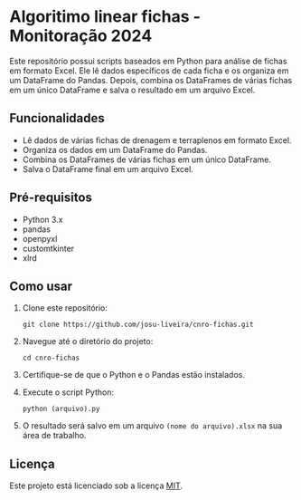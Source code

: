 # Algoritimo linear fichas - Monitoração 2024

Este repositório possui scripts baseados em Python para análise de fichas em formato Excel. Ele lê dados específicos de cada ficha e os organiza em um DataFrame do Pandas. Depois, combina os DataFrames de várias fichas em um único DataFrame e salva o resultado em um arquivo Excel.

## Funcionalidades

- Lê dados de várias fichas de drenagem e terraplenos em formato Excel.
- Organiza os dados em um DataFrame do Pandas.
- Combina os DataFrames de várias fichas em um único DataFrame.
- Salva o DataFrame final em um arquivo Excel.

## Pré-requisitos

- Python 3.x
- pandas
- openpyxl
- customtkinter
- xlrd

## Como usar

1. Clone este repositório:

    ```
    git clone https://github.com/josu-liveira/cnro-fichas.git
    ```

2. Navegue até o diretório do projeto:

    ```
    cd cnro-fichas
    ```

3. Certifique-se de que o Python e o Pandas estão instalados.

4. Execute o script Python:

    ```
    python (arquivo).py
    ```

5. O resultado será salvo em um arquivo `(nome do arquivo).xlsx` na sua área de trabalho.

## Licença

Este projeto está licenciado sob a licença [MIT](https://opensource.org/licenses/MIT).
